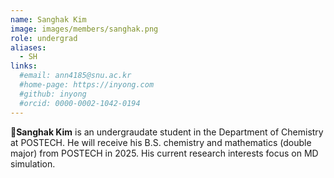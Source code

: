```yaml
---
name: Sanghak Kim
image: images/members/sanghak.png
role: undergrad
aliases:
  - SH
links: 
  #email: ann4185@snu.ac.kr
  #home-page: https://inyong.com
  #github: inyong
  #orcid: 0000-0002-1042-0194
---
```


**Sanghak Kim** is an undergraudate student in the Department of Chemistry at POSTECH. He will receive his B.S. chemistry and mathematics (double major) from POSTECH in 2025. His current research interests focus on MD simulation.
